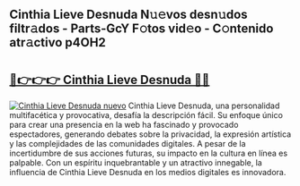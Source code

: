 ## Cinthia Lieve Desnuda N𝚞𝚎vos desn𝚞dos filtr𝚊dos - Parts-GcY F𝚘tos vid𝚎o - C𝚘ntenido atr𝚊ctivo p4OH2

# <h2><a href="http://mb0lug.tromn.icu/?c=Cinthia+Lieve+Desnuda">🔗👉👉👉 Cinthia Lieve Desnuda 🔗🔗</a></h2>

[![Cinthia Lieve Desnuda nuevo](https://i.imgur.com/pEAQMta.gif)](http://mb0lug.tromn.icu/?c=Cinthia+Lieve+Desnuda)
Cinthia Lieve Desnuda, una personalidad multifacética y provocativa, desafía la descripción fácil. Su enfoque único para crear una presencia en la web ha fascinado y provocado espectadores, generando debates sobre la privacidad, la expresión artística y las complejidades de las comunidades digitales. A pesar de la incertidumbre de sus acciones futuras, su impacto en la cultura en línea es palpable. Con un espíritu inquebrantable y un atractivo innegable, la influencia de Cinthia Lieve Desnuda en los medios digitales es innovadora.
